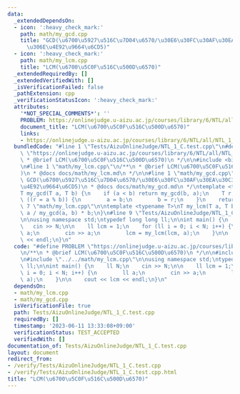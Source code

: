 ```yaml
---
data:
  _extendedDependsOn:
  - icon: ':heavy_check_mark:'
    path: math/my_gcd.cpp
    title: "GCD(\u6700\u5927\u516C\u7D04\u6570/\u30E6\u30FC\u30AF\u30EA\u30C3\u30C9\
      \u306E\u4E92\u9664\u6CD5)"
  - icon: ':heavy_check_mark:'
    path: math/my_lcm.cpp
    title: "LCM(\u6700\u5C0F\u516C\u500D\u6570)"
  _extendedRequiredBy: []
  _extendedVerifiedWith: []
  _isVerificationFailed: false
  _pathExtension: cpp
  _verificationStatusIcon: ':heavy_check_mark:'
  attributes:
    '*NOT_SPECIAL_COMMENTS*': ''
    PROBLEM: https://onlinejudge.u-aizu.ac.jp/courses/library/6/NTL/all/NTL_1_C
    document_title: "LCM(\u6700\u5C0F\u516C\u500D\u6570)"
    links:
    - https://onlinejudge.u-aizu.ac.jp/courses/library/6/NTL/all/NTL_1_C
  bundledCode: "#line 1 \"Tests/AizuOnlineJudge/NTL_1_C.test.cpp\"\n#define PROBLEM\
    \ \"https://onlinejudge.u-aizu.ac.jp/courses/library/6/NTL/all/NTL_1_C\"\n/**\n\
    \ * @brief LCM(\u6700\u5C0F\u516C\u500D\u6570)\n */\n\n#include <bits/stdc++.h>\n\
    \n#line 1 \"math/my_lcm.cpp\"\n/**\n * @brief LCM(\u6700\u5C0F\u516C\u500D\u6570\
    )\n * @docs docs/math/my_lcm.md\n */\n\n#line 1 \"math/my_gcd.cpp\"\n/**\n * @brief\
    \ GCD(\u6700\u5927\u516C\u7D04\u6570/\u30E6\u30FC\u30AF\u30EA\u30C3\u30C9\u306E\
    \u4E92\u9664\u6CD5)\n * @docs docs/math/my_gcd.md\n */\ntemplate <typename T>\n\
    T my_gcd(T a, T b) {\n    if (a < b) return my_gcd(b, a);\n    T r;\n    while\
    \ ((r = a % b)) {\n        a = b;\n        b = r;\n    }\n    return b;\n}\n#line\
    \ 7 \"math/my_lcm.cpp\"\n\ntemplate <typename T>\nT my_lcm(T a, T b) {\n    return\
    \ a / my_gcd(a, b) * b;\n}\n#line 9 \"Tests/AizuOnlineJudge/NTL_1_C.test.cpp\"\
    \n\nusing namespace std;\ntypedef long long ll;\n\nint main() {\n    ll N;\n \
    \   cin >> N;\n\n    ll lcm = 1;\n    for (ll i = 0; i < N; i++) {\n        ll\
    \ a;\n        cin >> a;\n        lcm = my_lcm(lcm, a);\n    }\n\n    cout << lcm\
    \ << endl;\n}\n"
  code: "#define PROBLEM \"https://onlinejudge.u-aizu.ac.jp/courses/library/6/NTL/all/NTL_1_C\"\
    \n/**\n * @brief LCM(\u6700\u5C0F\u516C\u500D\u6570)\n */\n\n#include <bits/stdc++.h>\n\
    \n#include \"../../math/my_lcm.cpp\"\n\nusing namespace std;\ntypedef long long\
    \ ll;\n\nint main() {\n    ll N;\n    cin >> N;\n\n    ll lcm = 1;\n    for (ll\
    \ i = 0; i < N; i++) {\n        ll a;\n        cin >> a;\n        lcm = my_lcm(lcm,\
    \ a);\n    }\n\n    cout << lcm << endl;\n}\n"
  dependsOn:
  - math/my_lcm.cpp
  - math/my_gcd.cpp
  isVerificationFile: true
  path: Tests/AizuOnlineJudge/NTL_1_C.test.cpp
  requiredBy: []
  timestamp: '2023-06-11 13:33:08+09:00'
  verificationStatus: TEST_ACCEPTED
  verifiedWith: []
documentation_of: Tests/AizuOnlineJudge/NTL_1_C.test.cpp
layout: document
redirect_from:
- /verify/Tests/AizuOnlineJudge/NTL_1_C.test.cpp
- /verify/Tests/AizuOnlineJudge/NTL_1_C.test.cpp.html
title: "LCM(\u6700\u5C0F\u516C\u500D\u6570)"
---
```

